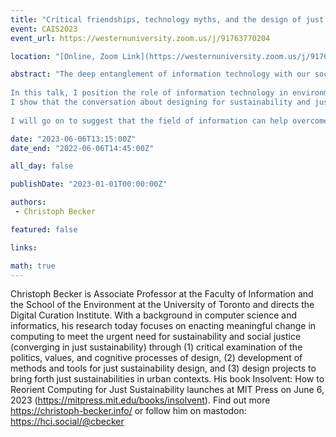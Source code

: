 ```yaml
---
title: "Critical friendships, technology myths, and the design of just sustainability"
event: CAIS2023
event_url: https://westernuniversity.zoom.us/j/91763770204

location: "[Online, Zoom Link](https://westernuniversity.zoom.us/j/91763770204)"

abstract: "The deep entanglement of information technology with our societies has raised hopes for a transition to more sustainable and just communities—communities that phase out fossil fuels, distribute public goods fairly, and support free access to information. In principle, information technology should be able to help. But in practice, we live in a world in which opaque algorithms steer us toward misinformation and unsustainable consumerism. </br></br>
 
In this talk, I position the role of information technology in environmental sustainability, social justice, and the intersection of the two, and explain why designing IT for just sustainability is both technically and ethically challenging. 
I show that the conversation about designing for sustainability and justice in IT is often distorted by a set of myths: deep-seated, flawed narratives that prevent important questions to surface and important conversations to take place. These myths limit our imagination and the practice of technology design.</br></br>
 
I will go on to suggest that the field of information can help overcome these barriers because it can be a place to nurture critical friendships: encounters between fields with very different origins and commitments, such as feminist science and technology studies and computer science. These encounters with others on the grounds of information can help those who design overcome the grip of technological myths and forge new paths for information, technology, and design."

date: "2023-06-06T13:15:00Z"
date_end: "2022-06-06T14:45:00Z"

all_day: false

publishDate: "2023-01-01T00:00:00Z"

authors:
 - Christoph Becker

featured: false

links:

math: true
---
```


Christoph Becker is Associate Professor at the Faculty of Information and the School of the Environment at the University of Toronto and directs the Digital Curation Institute. With a background in computer science and informatics, his research today focuses on enacting meaningful change in computing to meet the urgent need for sustainability and social justice (converging in just sustainability) through (1) critical examination of the politics, values, and cognitive processes of design, (2) development of methods and tools for just sustainability design, and (3) design projects to bring forth just sustainabilities in urban contexts. His book Insolvent: How to Reorient Computing for Just Sustainability launches at MIT Press on June 6, 2023 (https://mitpress.mit.edu/books/insolvent). Find out more https://christoph-becker.info/ or follow him on mastodon: https://hci.social/@cbecker

